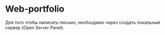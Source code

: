 # Web-portfolio
Для того чтобы написать письмо, необходимо через создать локальный сервер (Open Server Panel).
